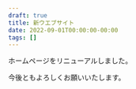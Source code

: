 ```yaml
---
draft: true
title: 新ウエブサイト
date: 2022-09-01T00:00:00-00:00
tags: []
---
```


ホームページをリニューアルしました。

<!--more-->

今後ともよろしくお願いいたします。
